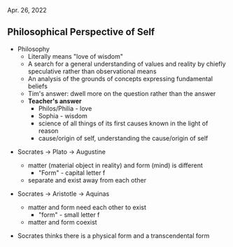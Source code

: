 Apr. 26, 2022
## Philosophical Perspective of Self
* Philosophy 
	* Literally means "love of wisdom"
	* A search for a general understanding of values and reality by chiefly speculative rather than observational means
	* An analysis of the grounds of concepts expressing fundamental beliefs
	* Tim's answer: dwell more on the question rather than the answer
	* **Teacher's answer**
		* Philos/Philia - love
		* Sophia - wisdom
		* science of all things of its first causes known in the light of reason
		* cause/origin of self, understanding the cause/origin of self

- Socrates -> Plato -> Augustine 
	- matter (material object in reality) and form (mind) is different
		- "Form" - capital letter f
	- separate and exist away from each other

- Socrates -> Aristotle -> Aquinas
	- matter and form need each other to exist 
		- "form" - small letter f
	- matter and form coexist

- Socrates thinks there is a physical form and a transcendental form


